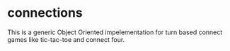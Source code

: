 # connections
This is a generic Object Oriented impelementation for turn based connect games like tic-tac-toe and connect four.